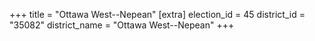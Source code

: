 +++
title = "Ottawa West--Nepean"
[extra]
election_id = 45
district_id = "35082"
district_name = "Ottawa West--Nepean"
+++
